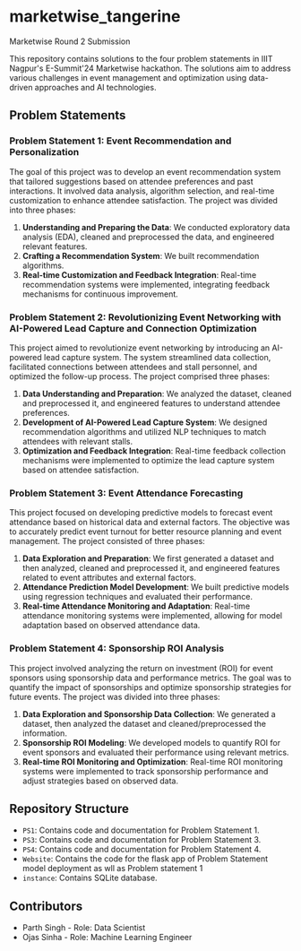 # marketwise_tangerine
Marketwise Round 2 Submission

This repository contains solutions to the four problem statements in IIIT Nagpur's E-Summit'24 Marketwise hackathon. The solutions aim to address various challenges in event management and optimization using data-driven approaches and AI technologies.

## Problem Statements

### Problem Statement 1: Event Recommendation and Personalization

The goal of this project was to develop an event recommendation system that tailored suggestions based on attendee preferences and past interactions. It involved data analysis, algorithm selection, and real-time customization to enhance attendee satisfaction. The project was divided into three phases:

1. **Understanding and Preparing the Data**: We conducted exploratory data analysis (EDA), cleaned and preprocessed the data, and engineered relevant features.
2. **Crafting a Recommendation System**: We built recommendation algorithms.
3. **Real-time Customization and Feedback Integration**: Real-time recommendation systems were implemented, integrating feedback mechanisms for continuous improvement.

### Problem Statement 2: Revolutionizing Event Networking with AI-Powered Lead Capture and Connection Optimization

This project aimed to revolutionize event networking by introducing an AI-powered lead capture system. The system streamlined data collection, facilitated connections between attendees and stall personnel, and optimized the follow-up process. The project comprised three phases:

1. **Data Understanding and Preparation**: We analyzed the dataset, cleaned and preprocessed it, and engineered features to understand attendee preferences.
2. **Development of AI-Powered Lead Capture System**: We designed recommendation algorithms and utilized NLP techniques to match attendees with relevant stalls.
3. **Optimization and Feedback Integration**: Real-time feedback collection mechanisms were implemented to optimize the lead capture system based on attendee satisfaction.

### Problem Statement 3: Event Attendance Forecasting

This project focused on developing predictive models to forecast event attendance based on historical data and external factors. The objective was to accurately predict event turnout for better resource planning and event management. The project consisted of three phases:

1. **Data Exploration and Preparation**: We first generated a dataset and then analyzed, cleaned and preprocessed it, and engineered features related to event attributes and external factors.
2. **Attendance Prediction Model Development**: We built predictive models using regression techniques and evaluated their performance.
3. **Real-time Attendance Monitoring and Adaptation**: Real-time attendance monitoring systems were implemented, allowing for model adaptation based on observed attendance data.

### Problem Statement 4: Sponsorship ROI Analysis

This project involved analyzing the return on investment (ROI) for event sponsors using sponsorship data and performance metrics. The goal was to quantify the impact of sponsorships and optimize sponsorship strategies for future events. The project was divided into three phases:

1. **Data Exploration and Sponsorship Data Collection**: We generated a dataset, then analyzed the dataset and cleaned/preprocessed the information.
2. **Sponsorship ROI Modeling**: We developed models to quantify ROI for event sponsors and evaluated their performance using relevant metrics.
3. **Real-time ROI Monitoring and Optimization**: Real-time ROI monitoring systems were implemented to track sponsorship performance and adjust strategies based on observed data.

## Repository Structure

- `PS1`: Contains code and documentation for Problem Statement 1.
- `PS3`: Contains code and documentation for Problem Statement 3.
- `PS4`: Contains code and documentation for Problem Statement 4.
- `Website`: Contains the code for the flask app of Problem Statement model deployment as wll as Problem statement 1
- `instance`: Contains SQLite database.

## Contributors
- Parth Singh - Role: Data Scientist
- Ojas Sinha - Role: Machine Learning Engineer
